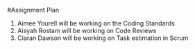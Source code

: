 #Assignment Plan

1. Aimee Yourell will be working on the Coding Standards
2. Aisyah Rostam will be working on Code Reviews
3. Ciaran Dawson will be working on Task estimation in Scrum